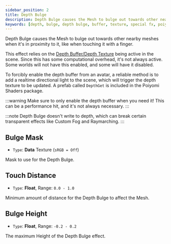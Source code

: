 ```yaml
---
sidebar_position: 2
title: Depth Bulge
description: Depth Bulge causes the Mesh to bulge out towards other nearby meshes, like when touching it with a finger.
keywords: [depth, bulge, depth bulge, buffer, texture, special fx, poiyomi, shader]
---
```


Depth Bulge causes the Mesh to bulge out towards other nearby meshes when it's in proximity to it, like when touching it with a finger.

This effect relies on the [Depth Buffer/Depth Texture](https://docs.unity3d.com/Manual/SL-CameraDepthTexture.html) being active in the scene. Since this has some computational overhead, it's not always active. Some worlds will not have this enabled, and some will have it disabled.

To forcibly enable the depth buffer from an avatar, a reliable method is to add a realtime directional light to the scene, which will trigger the depth texture to be updated. A prefab called `DepthGet` is included in the Poiyomi Shaders package.

:::warning
Make sure to only enable the depth buffer when you need it! This can be a performance hit, and it's not always necessary.
:::

:::note
Depth Bulge doesn't write to depth, which can break certain transparent effects like Custom Fog and Raymarching.
:::

## Bulge Mask

- `Type`: **Data** Texture (`sRGB = Off`)

Mask to use for the Depth Bulge.

## Touch Distance

- `Type`: **Float**, Range: `0.0 - 1.0`

Minimum amount of distance for the Depth Bulge to affect the Mesh.

## Bulge Height

- `Type`: **Float**, Range: `-0.2 - 0.2`

The maximum Height of the Depth Bulge effect.